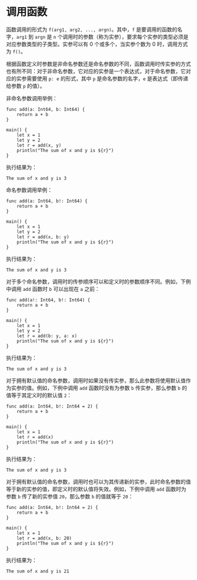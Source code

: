 # 调用函数

函数调用的形式为 `f(arg1, arg2, ..., argn)`。其中，`f` 是要调用的函数的名字，`arg1` 到 `argn` 是 `n` 个调用时的参数（称为实参），要求每个实参的类型必须是对应参数类型的子类型。实参可以有 0 个或多个，当实参个数为 0 时，调用方式为 `f()`。

根据函数定义时参数是非命名参数还是命名参数的不同，函数调用时传实参的方式也有所不同：对于非命名参数，它对应的实参是一个表达式，对于命名参数，它对应的实参需要使用 `p: e` 的形式，其中 `p` 是命名参数的名字，`e` 是表达式（即传递给参数 `p` 的值）。

非命名参数调用举例：

<!-- verify -->

```cangjie
func add(a: Int64, b: Int64) {
    return a + b
}

main() {
    let x = 1
    let y = 2
    let r = add(x, y)
    println("The sum of x and y is ${r}")
}
```

执行结果为：

```text
The sum of x and y is 3
```

命名参数调用举例：

<!-- verify -->

```cangjie
func add(a: Int64, b!: Int64) {
    return a + b
}

main() {
    let x = 1
    let y = 2
    let r = add(x, b: y)
    println("The sum of x and y is ${r}")
}
```

执行结果为：

```text
The sum of x and y is 3
```

对于多个命名参数，调用时的传参顺序可以和定义时的参数顺序不同。例如，下例中调用 `add` 函数时 `b` 可以出现在 `a` 之前：

<!-- verify -->

```cangjie
func add(a!: Int64, b!: Int64) {
    return a + b
}

main() {
    let x = 1
    let y = 2
    let r = add(b: y, a: x)
    println("The sum of x and y is ${r}")
}
```

执行结果为：

```text
The sum of x and y is 3
```

对于拥有默认值的命名参数，调用时如果没有传实参，那么此参数将使用默认值作为实参的值。例如，下例中调用 `add` 函数时没有为参数 `b` 传实参，那么参数 `b` 的值等于其定义时的默认值 `2`：

<!-- verify -->

```cangjie
func add(a: Int64, b!: Int64 = 2) {
    return a + b
}

main() {
    let x = 1
    let r = add(x)
    println("The sum of x and y is ${r}")
}
```

执行结果为：

```text
The sum of x and y is 3
```

对于拥有默认值的命名参数，调用时也可以为其传递新的实参，此时命名参数的值等于新的实参的值，即定义时的默认值将失效。例如，下例中调用 `add` 函数时为参数 `b` 传了新的实参值 `20`，那么参数 `b` 的值就等于 `20`：

<!-- verify -->

```cangjie
func add(a: Int64, b!: Int64 = 2) {
    return a + b
}

main() {
    let x = 1
    let r = add(x, b: 20)
    println("The sum of x and y is ${r}")
}
```

执行结果为：

```text
The sum of x and y is 21
```
